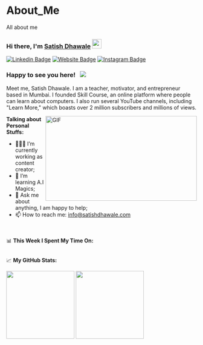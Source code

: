 # About_Me
All about me

### Hi there, I'm <a href="https://skst.in" target="_blank">Satish Dhawale</a> <img src="https://media.giphy.com/media/hvRJCLFzcasrR4ia7z/giphy.gif" width="25px">

[![Linkedin Badge](https://img.shields.io/badge/-LinkedIn-0e76a8?style=flat-square&logo=Linkedin&logoColor=white)](https://www.linkedin.com/in/satish-dhawale/)
[![Website Badge](https://img.shields.io/badge/Website-3b5998?style=flat-square&logo=google-chrome&logoColor=white)](https://skillcourse.in/)
[![Instagram Badge](https://img.shields.io/badge/-Instagram-e4405f?style=flat-square&logo=Instagram&logoColor=white)](https://www.youtube.com/@Satish_Dhawale)



### Happy to see you here! &nbsp; ![](https://visitor-badge.glitch.me/badge?page_id=saddamskst.saddamskst)

Meet me, Satish Dhawale. I am a teacher, motivator, and entrepreneur based in Mumbai. I founded Skill Course, an online platform where people can learn about computers. I also run several YouTube channels, including "Learn More," which boasts over 2 million subscribers and millions of views.

<img align="right" alt="GIF" src="https://github.com/SatishDhawale/SatishDhawale/blob/1ca00b90990f3b0d667c34332da2d660d636d4fa/Satish%20Dhawale.jpg" width="400" height="225" />
  

**Talking about Personal Stuffs:**

- 👨🏻‍💻 I’m currently working as content creator;
- 🚀 I’m learning A.I Magics;
- 💬 Ask me about anything, I am happy to help;
- 📫 How to reach me: info@satishdhawale.com


</br>

📊 **This Week I Spent My Time On:**
<!--START_SECTION:waka-->
```text

```
<!--END_SECTION:waka-->


📈 **My GitHub Stats:**

<p>
  <img height="180em" src="https://github-readme-stats.vercel.app/api?username=satishdhawale&show_icons=true&hide_border=true&&count_private=true&include_all_commits=true" />
  <img height="180em" src="https://github-readme-stats.vercel.app/api/top-langs/?username=satishdhawale&exclude_repo=KNN-Image-Classification&show_icons=true&hide_border=true&layout=compact&langs_count=8"/>
</p>


